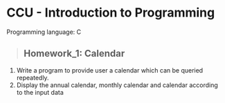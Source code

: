 ﻿# CCU - Introduction to Programming
 Programming language: C
 
> ## Homework_1: Calendar
  1. Write a program to provide user a calendar which can be queried repeatedly.
  2. Display the annual calendar, monthly calendar and calendar according to the input data 
